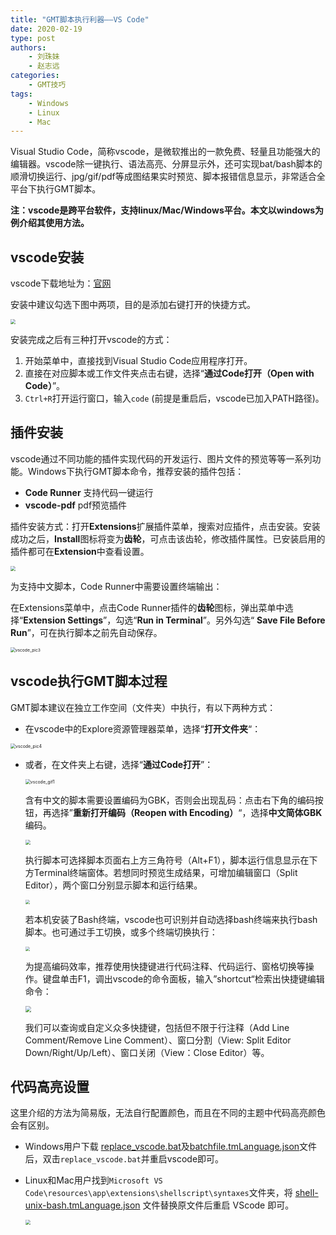 ```yaml
---
title: "GMT脚本执行利器——VS Code"
date: 2020-02-19
type: post
authors:
    - 刘珠妹
    - 赵志远
categories:
    - GMT技巧
tags:
    - Windows
    - Linux
    - Mac
---
```


Visual Studio Code，简称vscode，是微软推出的一款免费、轻量且功能强大的编辑器。vscode除一键执行、语法高亮、分屏显示外，还可实现bat/bash脚本的顺滑切换运行、jpg/gif/pdf等成图结果实时预览、脚本报错信息显示，非常适合全平台下执行GMT脚本。

**注：vscode是跨平台软件，支持linux/Mac/Windows平台。本文以windows为例介绍其使用方法。**

## vscode安装

vscode下载地址为：[官网](https://code.visualstudio.com/Download)

安装中建议勾选下图中两项，目的是添加右键打开的快捷方式。

<img src="vscode_pic1.png"  style="zoom: 50%;" />

安装完成之后有三种打开vscode的方式：

1. 开始菜单中，直接找到Visual Studio Code应用程序打开。
2. 直接在对应脚本或工作文件夹点击右键，选择“**通过Code打开（Open with Code）**”。
3. `Ctrl+R`打开运行窗口，输入`code` (前提是重启后，vscode已加入PATH路径)。

## 插件安装

vscode通过不同功能的插件实现代码的开发运行、图片文件的预览等等一系列功能。Windows下执行GMT脚本命令，推荐安装的插件包括：

- **Code Runner** 支持代码一键运行
- **vscode-pdf** pdf预览插件

插件安装方式：打开**Extensions**扩展插件菜单，搜索对应插件，点击安装。安装成功之后，**Install**图标将变为**齿轮**，可点击该齿轮，修改插件属性。已安装启用的插件都可在**Extension**中查看设置。

<img src="vscode_pic2.png" style="zoom:50%;" />

为支持中文脚本，Code Runner中需要设置终端输出：

在Extensions菜单中，点击Code Runner插件的**齿轮**图标，弹出菜单中选择“**Extension Settings**”，勾选“**Run in Terminal**”。另外勾选“ **Save File Before Run**”，可在执行脚本之前先自动保存。

<img src="vscode_pic3.png" alt="vscode_pic3" style="zoom:48%;" />

## vscode执行GMT脚本过程

 GMT脚本建议在独立工作空间（文件夹）中执行，有以下两种方式：

- 在vscode中的Explore资源管理器菜单，选择“**打开文件夹**“：

<img src="vscode_pic4.png" alt="vscode_pic4" style="zoom:50%;" />

- 或者，在文件夹上右键，选择“**通过Code打开**”：

   <img src="vscode_gif1.gif" alt="vscode_gif1" style="zoom: 50%;" />

   含有中文的脚本需要设置编码为GBK，否则会出现乱码：点击右下角的编码按钮，再选择”**重新打开编码（Reopen with Encoding）**“，选择**中文简体GBK**编码。

   <img src="vscode_pic5.png" style="zoom:50%;" />

   执行脚本可选择脚本页面右上方三角符号（Alt+F1），脚本运行信息显示在下方Terminal终端窗体。若想同时预览生成结果，可增加编辑窗口（Split Editor），两个窗口分别显示脚本和运行结果。

   <img src="vscode_gif2.gif" style="zoom: 45%;" />

   若本机安装了Bash终端，vscode也可识别并自动选择bash终端来执行bash脚本。也可通过手工切换，或多个终端切换执行：

   <img src="vscode_pic6.png" style="zoom: 45%;" />

   为提高编码效率，推荐使用快捷键进行代码注释、代码运行、窗格切换等操作。键盘单击F1，调出vscode的命令面板，输入”shortcut“检索出快捷键编辑命令：

   <img src="vscode_pic7.png" style="zoom:60%;" />

   我们可以查询或自定义众多快捷键，包括但不限于行注释（Add Line Comment/Remove Line Comment）、窗口分割（View: Split Editor Down/Right/Up/Left）、窗口关闭（View：Close Editor）等。

## 代码高亮设置

这里介绍的方法为简易版，无法自行配置颜色，而且在不同的主题中代码高亮颜色会有区别。

- Windows用户下载 [replace_vscode.bat](replace_vscode.bat)及[batchfile.tmLanguage.json](batchfile.tmLanguage.json)文件后，双击`replace_vscode.bat`并重启vscode即可。

- Linux和Mac用户找到` Microsoft VS Code\resources\app\extensions\shellscript\syntaxes `文件夹，将 [shell-unix-bash.tmLanguage.json](shell-unix-bash.tmLanguage.json) 文件替换原文件后重启 VScode 即可。

  <img src="vscode_pic8.png" style="zoom:50%;" />

